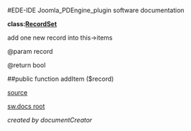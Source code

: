#EDE-IDE Joomla_PDEngine_plugin
software documentation

**class:[RecordSet](../RecordSet.md)**



add one new record into this->items

@param record

@return bool

##public function addItem ($record) 


[source](../../../site/models/model.php)

[sw.docs root](../)

*created by documentCreator*

